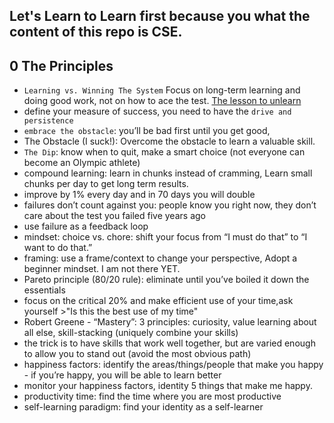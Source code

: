## Let's Learn to Learn first because you what the content of this repo is CSE.

## 0 The Principles
- `Learning vs. Winning The System` Focus on long-term learning and doing good work, not on how to ace the test. [The lesson to unlearn](http://paulgraham.com/lesson.html)
- define your measure of success, you need to have the `drive and persistence`
- `embrace the obstacle`: you’ll be bad first until you get good, 
- The Obstacle (I suck!): Overcome the obstacle to learn a valuable skill.
- `The Dip`: know when to quit, make a smart choice (not everyone can become an Olympic athlete)
- compound learning: learn in chunks instead of cramming, Learn small chunks per day to get long term results.
- improve by 1% every day and in 70 days you will double
- failures don’t count against you: people know you right now, they don’t care about the test you failed five years ago
- use failure as a feedback loop
- mindset: choice vs. chore: shift your focus from “I must do that” to “I want to do that.”
- framing: use a frame/context to change your perspective, Adopt a beginner mindset. I am not there YET.
- Pareto principle (80/20 rule): eliminate until you’ve boiled it down the essentials
- focus on the critical 20% and make efficient use of your time,ask yourself >"Is this the best use of my time"
- Robert Greene - “Mastery”: 3 principles: curiosity, value learning about all else, skill-stacking (uniquely combine your skills)
- the trick is to have skills that work well together, but are varied enough to allow you to stand out (avoid the most obvious path)
- happiness factors: identify the areas/things/people that make you happy - if you’re happy, you will be able to learn better
- monitor your happiness factors, identity 5 things that make me happy.
- productivity time: find the time where you are most productive
- self-learning paradigm: find your identity as a self-learner
